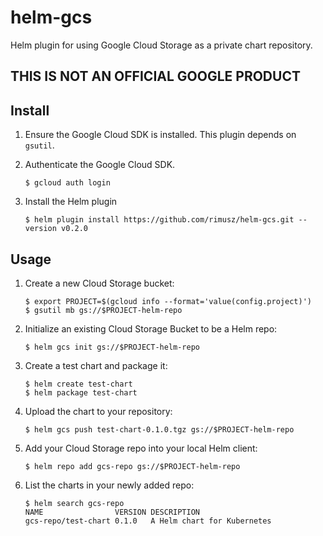 # helm-gcs
Helm plugin for using Google Cloud Storage as a private chart repository.

## THIS IS NOT AN OFFICIAL GOOGLE PRODUCT

## Install

1. Ensure the Google Cloud SDK is installed. This plugin depends on `gsutil`.

1. Authenticate the Google Cloud SDK.

    ```shell
    $ gcloud auth login
    ```

1. Install the Helm plugin

    ```shell
    $ helm plugin install https://github.com/rimusz/helm-gcs.git --version v0.2.0
    ```

## Usage

1. Create a new Cloud Storage bucket:

    ```shell
    $ export PROJECT=$(gcloud info --format='value(config.project)') 
    $ gsutil mb gs://$PROJECT-helm-repo
    ```

1. Initialize an existing Cloud Storage Bucket to be a Helm repo:

    ```shell
    $ helm gcs init gs://$PROJECT-helm-repo
    ```

1. Create a test chart and package it:

    ```shell
    $ helm create test-chart
    $ helm package test-chart
    ```
    
1. Upload the chart to your repository:

    ```shell
    $ helm gcs push test-chart-0.1.0.tgz gs://$PROJECT-helm-repo
    ```
    
1. Add your Cloud Storage repo into your local Helm client:

    ```shell
    $ helm repo add gcs-repo gs://$PROJECT-helm-repo
    ```
    
1. List the charts in your newly added repo:

    ```shell
    $ helm search gcs-repo
    NAME               	VERSION	DESCRIPTION                
    gcs-repo/test-chart	0.1.0  	A Helm chart for Kubernetes
    ```
